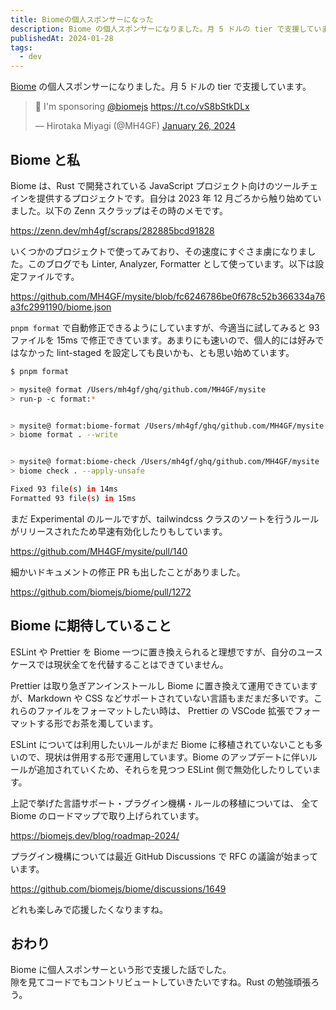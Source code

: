 ```yaml
---
title: Biomeの個人スポンサーになった
description: Biome の個人スポンサーになりました。月 5 ドルの tier で支援しています。
publishedAt: 2024-01-28
tags:
  - dev
---
```


[Biome](https://biomejs.dev/) の個人スポンサーになりました。月 5 ドルの tier で支援しています。

<blockquote class="twitter-tweet">
   <p lang="en" dir="ltr">
      💖 I&#39;m sponsoring <a href="https://twitter.com/biomejs?ref_src=twsrc%5Etfw">@biomejs</a> <a href="https://t.co/vS8bStkDLx">https://t.co/vS8bStkDLx</a>
   </p>
   &mdash; Hirotaka Miyagi (@MH4GF) <a href="https://twitter.com/MH4GF/status/1750681008134115423?ref_src=twsrc%5Etfw">January 26, 2024</a>
</blockquote>

## Biome と私

Biome は、Rust で開発されている JavaScript プロジェクト向けのツールチェインを提供するプロジェクトです。自分は 2023 年 12 月ごろから触り始めていました。以下の Zenn スクラップはその時のメモです。

https://zenn.dev/mh4gf/scraps/282885bcd91828

いくつかのプロジェクトで使ってみており、その速度にすぐさま虜になりました。このブログでも Linter, Analyzer, Formatter として使っています。以下は設定ファイルです。

https://github.com/MH4GF/mysite/blob/fc6246786be0f678c52b366334a76a3fc2991190/biome.json

`pnpm format` で自動修正できるようにしていますが、今適当に試してみると 93 ファイルを 15ms で修正できています。あまりにも速いので、個人的には好みではなかった lint-staged を設定しても良いかも、とも思い始めています。

```sh
$ pnpm format

> mysite@ format /Users/mh4gf/ghq/github.com/MH4GF/mysite
> run-p -c format:*


> mysite@ format:biome-format /Users/mh4gf/ghq/github.com/MH4GF/mysite
> biome format . --write


> mysite@ format:biome-check /Users/mh4gf/ghq/github.com/MH4GF/mysite
> biome check . --apply-unsafe

Fixed 93 file(s) in 14ms
Formatted 93 file(s) in 15ms
```

まだ Experimental のルールですが、tailwindcss クラスのソートを行うルールがリリースされたため早速有効化したりもしています。

https://github.com/MH4GF/mysite/pull/140

細かいドキュメントの修正 PR も出したことがありました。

https://github.com/biomejs/biome/pull/1272

## Biome に期待していること

ESLint や Prettier を Biome 一つに置き換えられると理想ですが、自分のユースケースでは現状全てを代替することはできていません。

Prettier は取り急ぎアンインストールし Biome に置き換えて運用できていますが、Markdown や CSS などサポートされていない言語もまだまだ多いです。これらのファイルをフォーマットしたい時は、 Prettier の VSCode 拡張でフォーマットする形でお茶を濁しています。

ESLint については利用したいルールがまだ Biome に移植されていないことも多いので、現状は併用する形で運用しています。Biome のアップデートに伴いルールが追加されていくため、それらを見つつ ESLint 側で無効化したりしています。

上記で挙げた言語サポート・プラグイン機構・ルールの移植については、 全て Biome のロードマップで取り上げられています。

https://biomejs.dev/blog/roadmap-2024/

プラグイン機構については最近 GitHub Discussions で RFC の議論が始まっています。

https://github.com/biomejs/biome/discussions/1649

どれも楽しみで応援したくなりますね。

## おわり

Biome に個人スポンサーという形で支援した話でした。  
隙を見てコードでもコントリビュートしていきたいですね。Rust の勉強頑張ろう。
